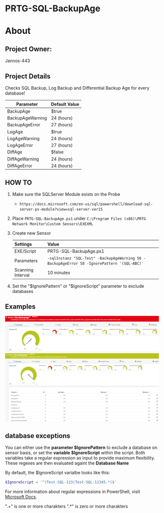 # PRTG-SQL-BackupAge
# About

## Project Owner:

Jannos-443

## Project Details

Checks SQL Backup, Log Backup and Differential Backup Age for every database!

| Parameter | Default Value |
| --- | --- |
| BackupAge | $true |
| BackupAgeWarning | 24 (hours) |
| BackupAgeError | 27 (hours) |
| LogAge | $true |
| LogAgeWarning | 24 (hours) |
| LogAgeError | 27 (hours) |
| DiffAge | $false |
| DiffAgeWarning | 24 (hours) |
| DiffAgeError | 24 (hours) |

## HOW TO

1. Make sure the SQLServer Module exists on the Probe
   - `https://docs.microsoft.com/en-us/sql/powershell/download-sql-server-ps-module?view=sql-server-ver15`

2. Place `PRTG-SQL-BackupAge.ps1` under `C:\Program Files (x86)\PRTG Network Monitor\Custom Sensors\EXEXML`

3. Create new Sensor

   | Settings | Value |
   | --- | --- |
   | EXE/Script | PRTG-SQL-BackupAge.ps1 |
   | Parameters | `-sqlInstanz "SQL-Test" -BackupAgeWarning 56 -BackupAgeError 58 -IgnorePattern '(SQL-ABC)'` |
   | Scanning Interval | 10 minutes |


4. Set the "$IgnorePattern" or "$IgnoreScript" parameter to exclude databases



## Examples
![PRTG-SQL-BackupAge](media/Error.png)
![PRTG-SQL-BackupAge](media/Ok.png)

database exceptions
------------------
You can either use the **parameter $IgnorePattern** to exclude a database on sensor basis, or set the **variable $IgnoreScript** within the script. Both variables take a regular expression as input to provide maximum flexibility. These regexes are then evaluated againt the **Database Name**

By default, the $IgnoreScript varialbe looks like this:

```powershell
$IgnoreScript = '^(Test-SQL-123|Test-SQL-12345.*)$' 
```

For more information about regular expressions in PowerShell, visit [Microsoft Docs](https://docs.microsoft.com/en-us/powershell/module/microsoft.powershell.core/about/about_regular_expressions).

".+" is one or more charakters
".*" is zero or more charakters
